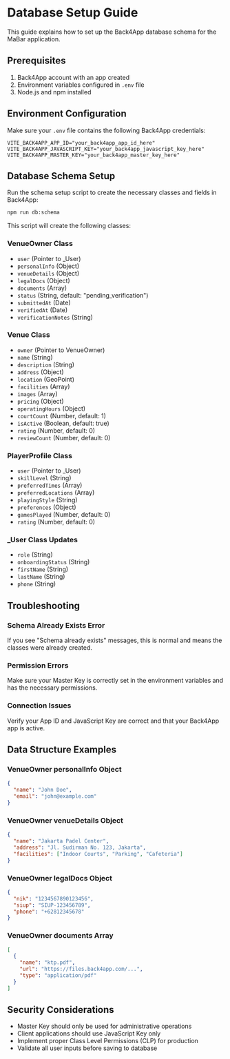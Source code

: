 # Database Setup Guide

This guide explains how to set up the Back4App database schema for the MaBar application.

## Prerequisites

1. Back4App account with an app created
2. Environment variables configured in `.env` file
3. Node.js and npm installed

## Environment Configuration

Make sure your `.env` file contains the following Back4App credentials:

```env
VITE_BACK4APP_APP_ID="your_back4app_app_id_here"
VITE_BACK4APP_JAVASCRIPT_KEY="your_back4app_javascript_key_here"
VITE_BACK4APP_MASTER_KEY="your_back4app_master_key_here"
```

## Database Schema Setup

Run the schema setup script to create the necessary classes and fields in Back4App:

```bash
npm run db:schema
```

This script will create the following classes:

### VenueOwner Class

- `user` (Pointer to \_User)
- `personalInfo` (Object)
- `venueDetails` (Object)
- `legalDocs` (Object)
- `documents` (Array)
- `status` (String, default: "pending_verification")
- `submittedAt` (Date)
- `verifiedAt` (Date)
- `verificationNotes` (String)

### Venue Class

- `owner` (Pointer to VenueOwner)
- `name` (String)
- `description` (String)
- `address` (Object)
- `location` (GeoPoint)
- `facilities` (Array)
- `images` (Array)
- `pricing` (Object)
- `operatingHours` (Object)
- `courtCount` (Number, default: 1)
- `isActive` (Boolean, default: true)
- `rating` (Number, default: 0)
- `reviewCount` (Number, default: 0)

### PlayerProfile Class

- `user` (Pointer to \_User)
- `skillLevel` (String)
- `preferredTimes` (Array)
- `preferredLocations` (Array)
- `playingStyle` (String)
- `preferences` (Object)
- `gamesPlayed` (Number, default: 0)
- `rating` (Number, default: 0)

### \_User Class Updates

- `role` (String)
- `onboardingStatus` (String)
- `firstName` (String)
- `lastName` (String)
- `phone` (String)

## Troubleshooting

### Schema Already Exists Error

If you see "Schema already exists" messages, this is normal and means the classes were already created.

### Permission Errors

Make sure your Master Key is correctly set in the environment variables and has the necessary permissions.

### Connection Issues

Verify your App ID and JavaScript Key are correct and that your Back4App app is active.

## Data Structure Examples

### VenueOwner personalInfo Object

```json
{
  "name": "John Doe",
  "email": "john@example.com"
}
```

### VenueOwner venueDetails Object

```json
{
  "name": "Jakarta Padel Center",
  "address": "Jl. Sudirman No. 123, Jakarta",
  "facilities": ["Indoor Courts", "Parking", "Cafeteria"]
}
```

### VenueOwner legalDocs Object

```json
{
  "nik": "1234567890123456",
  "siup": "SIUP-123456789",
  "phone": "+62812345678"
}
```

### VenueOwner documents Array

```json
[
  {
    "name": "ktp.pdf",
    "url": "https://files.back4app.com/...",
    "type": "application/pdf"
  }
]
```

## Security Considerations

- Master Key should only be used for administrative operations
- Client applications should use JavaScript Key only
- Implement proper Class Level Permissions (CLP) for production
- Validate all user inputs before saving to database
